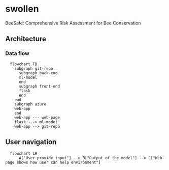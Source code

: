 # swollen
BeeSafe: Comprehensive Risk Assessment for Bee Conservation

## Architecture
### Data flow

```mermaid
  flowchart TB
    subgraph git-repo
      subgraph back-end
      ml-model
      end
      subgraph front-end
      flask
      end
    end
    subgraph azure
    web-app
    end
    web-app --- web-page
    flask -.-> ml-model
    web-app --> git-repo 
```

## User navigation
```mermaid
  flowchart LR
      A["User provide input"] --> B["Output of the model"] --> C["Web-page shows how user can help environment"]
```
